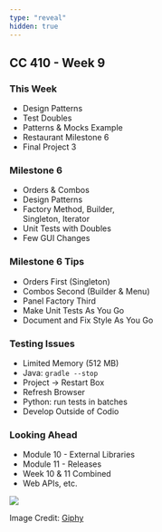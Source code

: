 ```yaml
---
type: "reveal"
hidden: true
---
```

<section>
	<h2>CC 410 - Week 9</h2>
</section>
<section>
	<h3>This Week</h3>
	<ul>
		<li>Design Patterns</li>
		<li>Test Doubles</li>
		<li>Patterns & Mocks Example</li>
		<li>Restaurant Milestone 6</li>
		<li>Final Project 3</li>
	</ul>
</section>
<section>
	<h3>Milestone 6</h3>
	<ul>
		<li>Orders & Combos</li>
		<li>Design Patterns</li>
		<li>Factory Method, Builder,<br>Singleton, Iterator</li>
		<li>Unit Tests with Doubles</li>
		<li>Few GUI Changes</li>
	</ul>
</section>
<section>
	<h3>Milestone 6 Tips</h3>
	<ul>
		<li>Orders First (Singleton)</li>
		<li>Combos Second (Builder & Menu)</li>
		<li>Panel Factory Third</li>
		<li>Make Unit Tests As You Go</li>
		<li>Document and Fix Style As You Go</li>
	</ul>
</section>
<section>
	<h3>Testing Issues</h3>
	<ul>
		<li>Limited Memory (512 MB)</li>
		<li>Java: <code>gradle --stop</code></li>
		<li>Project -> Restart Box</li>
		<li>Refresh Browser</li>
		<li>Python: run tests in batches</li>
		<li>Develop Outside of Codio</li>
	</ul> 
</section>
<section>
	<h3>Looking Ahead</h3>
	<ul>
		<li>Module 10 - External Libraries</li>
		<li>Module 11 - Releases</li>
		<li>Week 10 & 11 Combined</li>
		<li>Web APIs, etc.</li>
	</ul>
</section>
<section>
	<img class="plain stretch" src="https://media.giphy.com/media/3Nx2u302uH2V7ah2nv/giphy-downsized-large.gif">
	<p class="imagecredit">Image Credit: <a href="https://giphy.com/gifs/looneytunes-monday-looney-tunes-mood-3Nx2u302uH2V7ah2nv">Giphy</a></p>
</section>